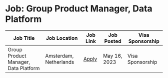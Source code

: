 # Job: Group Product Manager, Data Platform

| Job Title | Job Location | Job Link | Job Posted | Visa Sponsorship |
| --- | --- | --- | --- | --- |
| Group Product Manager, Data Platform | Amsterdam, Netherlands | [Apply](https://boards.greenhouse.io/adyen/jobs/4407783) | May 16, 2023 | Visa Sponsorship |

